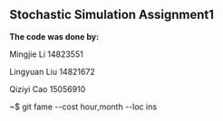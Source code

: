 ## Stochastic Simulation Assignment1
**The code was done by:**

Mingjie Li 14823551 

Lingyuan Liu 14821672 

Qiziyi Cao 15056910 


~$ git fame --cost hour,month --loc ins

